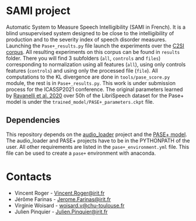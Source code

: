 # SAMI project 

Automatic System to Measure Speech Intelligibility (SAMI in French).
It is a blind unsupervised system designed to be close to the intelligibility of production and to the severity index of speech disorder measures.
Launching the `Pase+_results.py` file launch the experiments over the [C2SI corpus](https://www.irit.fr/publis/SAMOVA/JOU/LRE_2019-soumission.pdf).
All resulting experiments on this corpus can be found in `results` folder.
There you will find 3 subfolders (`all`, `controls` and `files`) corresponding to normalization using all features (`all`), using only controls features (`controls`) and using only the processed file (`file`).
All computations to the KL divergence are done in `tools/pase_score.py` module, the rest is in `Pase+_results.py`.
This work is under submission process for the ICASSP2021 conference.
The original parameters learned by [Ravanelli et al. 2020](https://arxiv.org/abs/2001.09239) over 50h of the LibriSpeech dataset for the Pase+ model is under the `trained_model/PASE+_parameters.ckpt` file.


## Dependencies

This repository depends on the [audio_loader](https://github.com/vroger11/audio_loader) project and the [PASE+ model](https://github.com/santi-pdp/pase).
The audio_loader and PASE+ projects have to be in the PYTHONPATH of the user.
All other requirements are listed in the `pase+_environment.yml` file.
This file can be used to create a `pase+` environment with anaconda.

# Contacts

* Vincent Roger - Vincent.Roger@irit.fr
* Jérôme Farinas - Jerome.Farinas@irit.fr
* Virginie Woisard - woisard.v@chu-toulouse.fr
* Julien Pinquier - Julien.Pinquier@irit.fr
